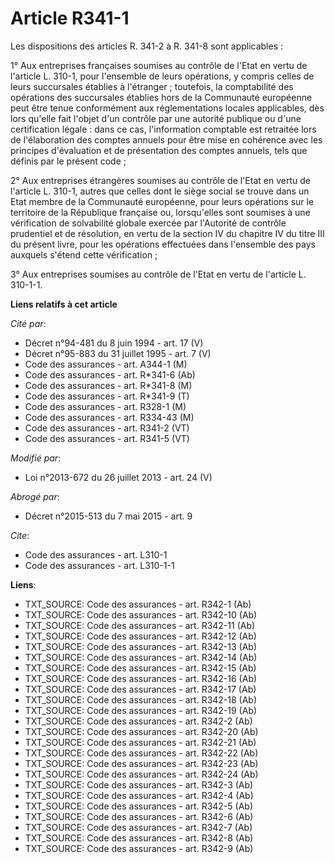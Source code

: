 # Article R341-1

Les dispositions des articles R. 341-2 à R. 341-8 sont applicables : 

1° Aux entreprises françaises soumises au contrôle de l'Etat en vertu de l'article L. 310-1, pour l'ensemble de leurs
opérations, y compris celles de leurs succursales établies à l'étranger ; toutefois, la comptabilité des opérations des
succursales établies hors de la Communauté européenne peut être tenue conformément aux réglementations locales applicables,
dès lors qu'elle fait l'objet d'un contrôle par une autorité publique ou d'une certification légale : dans ce cas,
l'information comptable est retraitée lors de l'élaboration des comptes annuels pour être mise en cohérence avec les
principes d'évaluation et de présentation des comptes annuels, tels que définis par le présent code ; 

2° Aux entreprises étrangères soumises au contrôle de l'Etat en vertu de l'article L. 310-1, autres que celles dont le siège
social se trouve dans un Etat membre de la Communauté européenne, pour leurs opérations sur le territoire de la République
française ou, lorsqu'elles sont soumises à une vérification de solvabilité globale exercée par l'Autorité de contrôle
prudentiel et de résolution, en vertu de la section IV du chapitre IV du titre III du présent livre, pour les opérations
effectuées dans l'ensemble des pays auxquels s'étend cette vérification ; 

3° Aux entreprises soumises au contrôle de l'Etat en vertu de l'article L. 310-1-1.

**Liens relatifs à cet article**

_Cité par_:

  - Décret n°94-481 du 8 juin 1994 - art. 17 (V)
  - Décret n°95-883 du 31 juillet 1995 - art. 7 (V)
  - Code des assurances - art. A344-1 (M)
  - Code des assurances - art. R*341-6 (Ab)
  - Code des assurances - art. R*341-8 (M)
  - Code des assurances - art. R*341-9 (T)
  - Code des assurances - art. R328-1 (M)
  - Code des assurances - art. R334-43 (M)
  - Code des assurances - art. R341-2 (VT)
  - Code des assurances - art. R341-5 (VT)

_Modifié par_:

  - Loi n°2013-672 du 26 juillet 2013 - art. 24 (V)

_Abrogé par_:

  - Décret n°2015-513 du 7 mai 2015 - art. 9

_Cite_:

  - Code des assurances - art. L310-1
  - Code des assurances - art. L310-1-1

**Liens**:

  - TXT_SOURCE: Code des assurances - art. R342-1 (Ab)
  - TXT_SOURCE: Code des assurances - art. R342-10 (Ab)
  - TXT_SOURCE: Code des assurances - art. R342-11 (Ab)
  - TXT_SOURCE: Code des assurances - art. R342-12 (Ab)
  - TXT_SOURCE: Code des assurances - art. R342-13 (Ab)
  - TXT_SOURCE: Code des assurances - art. R342-14 (Ab)
  - TXT_SOURCE: Code des assurances - art. R342-15 (Ab)
  - TXT_SOURCE: Code des assurances - art. R342-16 (Ab)
  - TXT_SOURCE: Code des assurances - art. R342-17 (Ab)
  - TXT_SOURCE: Code des assurances - art. R342-18 (Ab)
  - TXT_SOURCE: Code des assurances - art. R342-19 (Ab)
  - TXT_SOURCE: Code des assurances - art. R342-2 (Ab)
  - TXT_SOURCE: Code des assurances - art. R342-20 (Ab)
  - TXT_SOURCE: Code des assurances - art. R342-21 (Ab)
  - TXT_SOURCE: Code des assurances - art. R342-22 (Ab)
  - TXT_SOURCE: Code des assurances - art. R342-23 (Ab)
  - TXT_SOURCE: Code des assurances - art. R342-24 (Ab)
  - TXT_SOURCE: Code des assurances - art. R342-3 (Ab)
  - TXT_SOURCE: Code des assurances - art. R342-4 (Ab)
  - TXT_SOURCE: Code des assurances - art. R342-5 (Ab)
  - TXT_SOURCE: Code des assurances - art. R342-6 (Ab)
  - TXT_SOURCE: Code des assurances - art. R342-7 (Ab)
  - TXT_SOURCE: Code des assurances - art. R342-8 (Ab)
  - TXT_SOURCE: Code des assurances - art. R342-9 (Ab)

